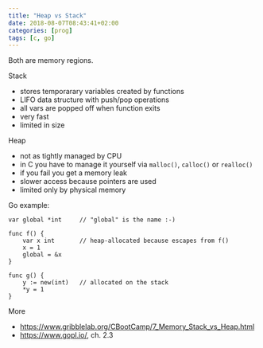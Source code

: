 ```yaml
---
title: "Heap vs Stack"
date: 2018-08-07T08:43:41+02:00
categories: [prog]
tags: [c, go]
---
```


Both are memory regions.

Stack

* stores temporarary variables created by functions
* LIFO data structure with push/pop operations
* all vars are popped off when function exits
* very fast
* limited in size

Heap

* not as tightly managed by CPU
* in C you have to manage it yourself via `malloc()`, `calloc()` or `realloc()`
* if you fail you get a memory leak
* slower access because pointers are used
* limited only by physical memory

Go example:

```
var global *int     // "global" is the name :-)

func f() {
    var x int       // heap-allocated because escapes from f()
    x = 1
    global = &x
}

func g() {
    y := new(int)   // allocated on the stack
    *y = 1
}

```

More

* https://www.gribblelab.org/CBootCamp/7_Memory_Stack_vs_Heap.html
* https://www.gopl.io/, ch. 2.3
